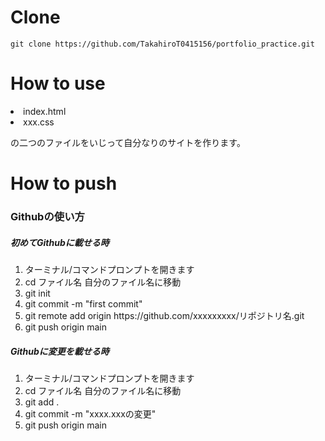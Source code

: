 # Clone

```rb:ターミナル/コマンドプロンプト
git clone https://github.com/TakahiroT0415156/portfolio_practice.git
```

# How to use

<li>index.html</li>
<li>xxx.css</li>
<p>の二つのファイルをいじって自分なりのサイトを作ります。</p>

# How to push

<h3>Githubの使い方</h3>

<h5>初めてGithubに載せる時</h5>

<ol>
  <li>ターミナル/コマンドプロンプトを開きます</li>
  <li>cd ファイル名 自分のファイル名に移動</li>
  <li>git init</li>
  <li>git commit -m "first commit"</li>
  <li>git remote add origin https://github.com/xxxxxxxxx/リポジトリ名.git</li>
  <li>git push origin main</li>
</ol>

<h5>Githubに変更を載せる時</h5>

<ol>
  <li>ターミナル/コマンドプロンプトを開きます</li>
  <li>cd ファイル名 自分のファイル名に移動</li>
  <li>git add .</li>
  <li>git commit -m "xxxx.xxxの変更"</li>
  <li>git push origin main</li>
</ol>